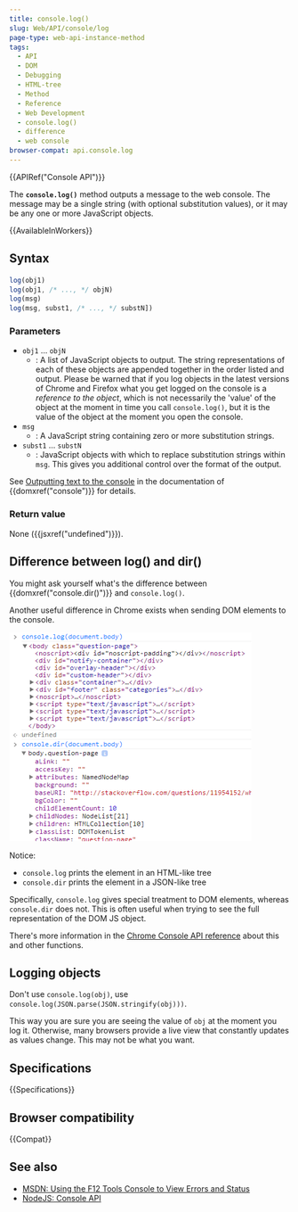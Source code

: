 ```yaml
---
title: console.log()
slug: Web/API/console/log
page-type: web-api-instance-method
tags:
  - API
  - DOM
  - Debugging
  - HTML-tree
  - Method
  - Reference
  - Web Development
  - console.log()
  - difference
  - web console
browser-compat: api.console.log
---
```

{{APIRef("Console API")}}

The **`console.log()`** method outputs a message to the web console.
The message may be a single string (with optional substitution values), or it may be any one
or more JavaScript objects.

{{AvailableInWorkers}}

## Syntax

```js
log(obj1)
log(obj1, /* ..., */ objN)
log(msg)
log(msg, subst1, /* ..., */ substN])
```

### Parameters

- `obj1` ... `objN`
  - : A list of JavaScript objects to output. The string representations of each of these
    objects are appended together in the order listed and output. Please be warned that if
    you log objects in the latest versions of Chrome and Firefox what you get logged on
    the console is a _reference to the object_, which is not necessarily the
    'value' of the object at the moment in time you call `console.log()`, but
    it is the value of the object at the moment you open the console.
- `msg`
  - : A JavaScript string containing zero or more substitution strings.
- `subst1` ... `substN`
  - : JavaScript objects with which to replace substitution strings within
    `msg`. This gives you additional control over the format of the output.

See [Outputting text to the console](/en-US/docs/Web/API/console#outputting_text_to_the_console) in the documentation of {{domxref("console")}} for details.

### Return value

None ({{jsxref("undefined")}}).

## Difference between log() and dir()

You might ask yourself what's the difference between {{domxref("console.dir()")}} and
`console.log()`.

Another useful difference in Chrome exists when sending DOM elements to the console.

![](dozdcyr.png)

Notice:

- `console.log` prints the element in an HTML-like tree
- `console.dir` prints the element in a JSON-like tree

Specifically, `console.log` gives special treatment to DOM elements, whereas
`console.dir` does not. This is often useful when trying to see the full
representation of the DOM JS object.

There's more information in the [Chrome Console API reference](https://developer.chrome.com/docs/devtools/console/api/#consoledirobject) about this and other functions.

## Logging objects

Don't use `console.log(obj)`, use
`console.log(JSON.parse(JSON.stringify(obj)))`.

This way you are sure you are seeing the value of `obj` at the moment you
log it. Otherwise, many browsers provide a live view that constantly updates as values
change. This may not be what you want.

## Specifications

{{Specifications}}

## Browser compatibility

{{Compat}}

## See also

- [MSDN: Using the F12 Tools Console to View Errors and Status](https://docs.microsoft.com/en-us/previous-versions/windows/internet-explorer/ie-developer/samples/gg589530(v=vs.85))
- [NodeJS: Console API](https://nodejs.org/docs/latest/api/console.html#console_console_log_data)
